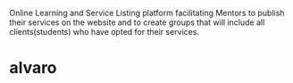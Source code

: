 Online Learning and Service Listing platform facilitating Mentors to publish their services on the website and to create groups that will include all clients(students) who have opted for their services.
# alvaro

